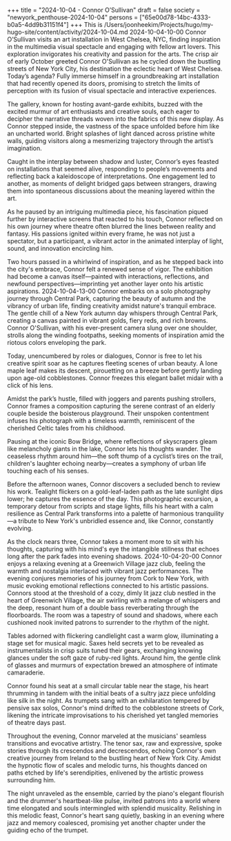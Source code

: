 +++
title = "2024-10-04 - Connor O’Sullivan"
draft = false
society = "newyork_penthouse-2024-10-04"
persons = ["65e00d78-14bc-4333-b0a5-4dd9b31151f4"]
+++
This is /Users/joonheekim/Projects/hugo/my-hugo-site/content/activity/2024-10-04.md
2024-10-04-10-00
Connor O’Sullivan visits an art installation in West Chelsea, NYC, finding inspiration in the multimedia visual spectacle and engaging with fellow art lovers. This exploration invigorates his creativity and passion for the arts.
The crisp air of early October greeted Connor O'Sullivan as he cycled down the bustling streets of New York City, his destination the eclectic heart of West Chelsea. Today’s agenda? Fully immerse himself in a groundbreaking art installation that had recently opened its doors, promising to stretch the limits of perception with its fusion of visual spectacle and interactive experiences. 

The gallery, known for hosting avant-garde exhibits, buzzed with the excited murmur of art enthusiasts and creative souls, each eager to decipher the narrative threads woven into the fabrics of this new display. As Connor stepped inside, the vastness of the space unfolded before him like an uncharted world. Bright splashes of light danced across pristine white walls, guiding visitors along a mesmerizing trajectory through the artist’s imagination. 

Caught in the interplay between shadow and luster, Connor’s eyes feasted on installations that seemed alive, responding to people’s movements and reflecting back a kaleidoscope of interpretations. One engagement led to another, as moments of delight bridged gaps between strangers, drawing them into spontaneous discussions about the meaning layered within the art. 

As he paused by an intriguing multimedia piece, his fascination piqued further by interactive screens that reacted to his touch, Connor reflected on his own journey where theatre often blurred the lines between reality and fantasy. His passions ignited within every frame, he was not just a spectator, but a participant, a vibrant actor in the animated interplay of light, sound, and innovation encircling him.

Two hours passed in a whirlwind of inspiration, and as he stepped back into the city's embrace, Connor felt a renewed sense of vigor. The exhibition had become a canvas itself—painted with interactions, reflections, and newfound perspectives—imprinting yet another layer onto his artistic aspirations.
2024-10-04-13-00
Connor embarks on a solo photography journey through Central Park, capturing the beauty of autumn and the vibrancy of urban life, finding creativity amidst nature's tranquil embrace.
The gentle chill of a New York autumn day whispers through Central Park, creating a canvas painted in vibrant golds, fiery reds, and rich browns. Connor O'Sullivan, with his ever-present camera slung over one shoulder, strolls along the winding footpaths, seeking moments of inspiration amid the riotous colors enveloping the park. 

Today, unencumbered by roles or dialogues, Connor is free to let his creative spirit soar as he captures fleeting scenes of urban beauty. A lone maple leaf makes its descent, pirouetting on a breeze before gently landing upon age-old cobblestones. Connor freezes this elegant ballet midair with a click of his lens. 

Amidst the park’s hustle, filled with joggers and parents pushing strollers, Connor frames a composition capturing the serene contrast of an elderly couple beside the boisterous playground. Their unspoken contentment infuses his photograph with a timeless warmth, reminiscent of the cherished Celtic tales from his childhood.

Pausing at the iconic Bow Bridge, where reflections of skyscrapers gleam like melancholy giants in the lake, Connor lets his thoughts wander. The ceaseless rhythm around him—the soft thump of a cyclist’s tires on the trail, children's laughter echoing nearby—creates a symphony of urban life touching each of his senses.

Before the afternoon wanes, Connor discovers a secluded bench to review his work. Tealight flickers on a gold-leaf-laden path as the late sunlight dips lower; he captures the essence of the day. This photographic excursion, a temporary detour from scripts and stage lights, fills his heart with a calm resilience as Central Park transforms into a palette of harmonious tranquility—a tribute to New York's unbridled essence and, like Connor, constantly evolving. 

As the clock nears three, Connor takes a moment more to sit with his thoughts, capturing with his mind's eye the intangible stillness that echoes long after the park fades into evening shadows.
2024-10-04-20-00
Connor enjoys a relaxing evening at a Greenwich Village jazz club, feeling the warmth and nostalgia interlaced with vibrant jazz performances. The evening conjures memories of his journey from Cork to New York, with music evoking emotional reflections connected to his artistic passions.
Connors stood at the threshold of a cozy, dimly lit jazz club nestled in the heart of Greenwich Village, the air swirling with a melange of whispers and the deep, resonant hum of a double bass reverberating through the floorboards. The room was a tapestry of sound and shadows, where each cushioned nook invited patrons to surrender to the rhythm of the night.

Tables adorned with flickering candlelight cast a warm glow, illuminating a stage set for musical magic. Saxes held secrets yet to be revealed as instrumentalists in crisp suits tuned their gears, exchanging knowing glances under the soft gaze of ruby-red lights. Around him, the gentle clink of glasses and murmurs of expectation brewed an atmosphere of intimate camaraderie.

Connor found his seat at a small circular table near the stage, his heart thrumming in tandem with the initial beats of a sultry jazz piece unfolding like silk in the night. As trumpets sang with an exhilaration tempered by pensive sax solos, Connor's mind drifted to the cobblestone streets of Cork, likening the intricate improvisations to his cherished yet tangled memories of theatre days past.

Throughout the evening, Connor marveled at the musicians' seamless transitions and evocative artistry. The tenor sax, raw and expressive, spoke stories through its crescendos and decrescendos, echoing Connor's own creative journey from Ireland to the bustling heart of New York City. Amidst the hypnotic flow of scales and melodic turns, his thoughts danced on paths etched by life's serendipities, enlivened by the artistic prowess surrounding him.

The night unraveled as the ensemble, carried by the piano's elegant flourish and the drummer's heartbeat-like pulse, invited patrons into a world where time elongated and souls intermingled with splendid musicality. Relishing in this melodic feast, Connor's heart sang quietly, basking in an evening where jazz and memory coalesced, promising yet another chapter under the guiding echo of the trumpet.
